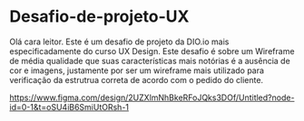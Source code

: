 # Desafio-de-projeto-UX
Olá cara leitor. Este é um desafio de projeto da DIO.io mais especificadamente do curso UX Design. Este desafio é sobre um Wireframe de média qualidade que suas características mais notórias é a ausência de cor e imagens, justamente por ser um wireframe mais utilizado para verificação da estrutrua correta de acordo com o pedido do cliente.

https://www.figma.com/design/2UZXlmNhBkeRFoJQks3DOf/Untitled?node-id=0-1&t=oSU4iB6SmiUtORsh-1
